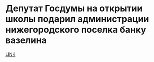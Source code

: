 # Депутат Госдумы на открытии школы подарил администрации нижегородского поселка банку вазелина



[LINK](https://varlamov.ru/3711896.html)